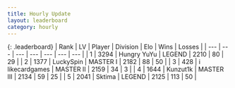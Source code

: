 ```yaml
---
title: Hourly Update
layout: leaderboard
category: hourly
---
```


{: .leaderboard}
| Rank | LV | Player | Division | Elo | Wins | Losses |
| --- | --- | --- | --- | --- | --- | --- |
| <span data-change="0">1</span> | 3294 | <span title="ID: 164871">Hungry YuYu</span> | LEGEND | <span data-change="8">2210</span> | <span data-change="1">80</span> | <span data-change="0">29</span> |
| <span data-change="1">2</span> | 1377 | <span title="ID: 498412">LuckySpin</span> | MASTER I | <span data-change="32">2182</span> | <span data-change="3">88</span> | <span data-change="0">50</span> |
| <span data-change="-1">3</span> | 428 | <span title="ID: 700593">i likecardgames</span> | MASTER II | <span data-change="-11">2159</span> | <span data-change="0">34</span> | <span data-change="1">3</span> |
| <span data-change="1">4</span> | 1644 | <span title="ID: 392407">Kunzut1k</span> | MASTER III | <span data-change="7">2134</span> | <span data-change="1">59</span> | <span data-change="0">25</span> |
| <span data-change="-1">5</span> | 2041 | <span title="ID: 353063">Sktima</span> | LEGEND | <span data-change="-21">2125</span> | <span data-change="0">113</span> | <span data-change="2">50</span> |